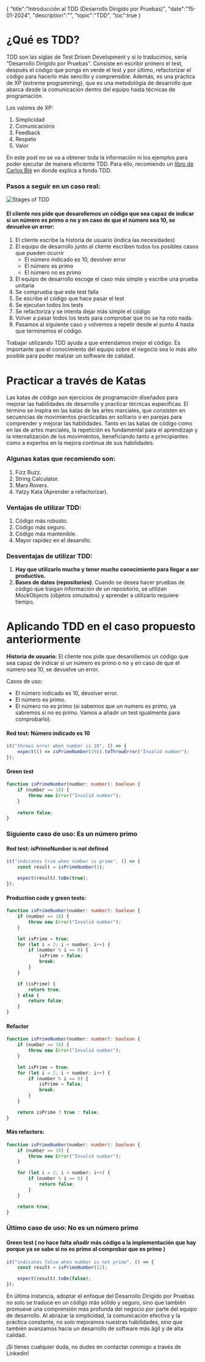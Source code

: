 {
  "title":"Introducción al TDD (Desarrollo Dirigido por Pruebas)", 
  "date":"15-01-2024",
  "description":"",
  "topic":"TDD",
  "toc":true
}


# ¿Qué es TDD?

TDD son las siglas de Test Driven Development y si lo traducimos, sería "Desarrollo Dirigido por Pruebas". Consiste en escribir primero el test, después el código que ponga en verde el test y por último, refactorizar el código para hacerlo más sencillo y comprensible. Además, es una práctica de XP (extreme programming), que es una metodológia de desarrollo que abarca desde la comunicación dentro del equipo hasta técnicas de programación.

Los valores de XP:
1. Simplicidad
2. Comunicacións
3. Feedback
4. Respeto
5. Valor

En este post no se va a obtener toda la información ni los ejemplos para poder ejecutar de manera eficiente TDD. Para ello, recomiendo un [libro de Carlos Blé](https://savvily.es/libros/diseno-agil-con-tdd/) en donde explica a fondo TDD.

### Pasos a seguir en un caso real:

![Stages of TDD](/assets/tdd-stages.png)

#### El cliente nos pide que desarollemos un código que sea capaz de indicar si un número es primo o no y en caso de que el número sea 10, se devuelve un error:

1. El cliente escribe la historia de usuario (indica las necesidades)
2. El equipo de desarrollo junto al cliente escriben todos los posibles casos que pueden ocurrir
    - El número indicado es 10, devolver error
    - El número es primo
    - El número no es primo
3. El equipo de desarrollo escoge el caso más simple y escribe una prueba unitaria
4. Se comprueba que este test falla
5. Se escribe el código que hace pasar el test
6. Se ejecutan todos los tests
7. Se refactoriza y se intenta dejar más simple el código
8. Volver a pasar todos los tests para comprobar que no se ha roto nada.
9. Pasamos al siguiente caso y volvemos a repetir desde el punto 4 hasta que terminemos el código.



Trabajar utilizando TDD ayuda a que entendamos mejor el código. Es importante que el conocimiento del equipo sobre el negocio sea lo más alto posible para poder realizar un software de calidad.

# Practicar a través de Katas

Las katas de código son ejercicios de programación diseñados para mejorar las habilidades de desarrollo y practicar técnicas específicas. El término se inspira en las katas de las artes marciales, que consisten en secuencias de movimientos practicadas en solitario o en parejas para comprender y mejorar las habilidades. Tanto en las katas de código como en las de artes marciales, la repetición es fundamental para el aprendizaje y la internalización de los movimientos, beneficiando tanto a principiantes como a expertos en la mejora continua de sus habilidades.

### Algunas katas que recomiendo son:
1. Fizz Buzz.
2. String Calculator.
3. Mars Rovers.
4. Yatzy Kata (Aprender a refactorizar).

### Ventajas de utilizar TDD:
1. Código más robusto.
2. Código más seguro.
3. Código más mantenible.
4. Mayor rapidez en el desarollo.

### Desventajas de utilizar TDD:
1. **Hay que utilizarlo mucho y tener mucho conocimiento para llegar a ser productivo.**
2. **Bases de datos (repositorios)**. Cuando se desea hacer pruebas de código que traigan información de un repositorio, se utilizan MockObjects (objetos simulados) y aprender a utilizarlo requiere tiempo.  


# Aplicando TDD en el caso propuesto anteriormente

**Historia de usuario**: El cliente nos pide que desarollemos un código que sea capaz de indicar si un número es primo o no y en caso de que el número sea 10, se devuelve un error.

Casos de uso:   
  - El número indicado es 10, devolver error.
  - El número es primo.
  - El número no es primo (si sabemos que un numero es primo, ya sabremos si no es primo. Vamos a añadir un test igualmente para comprobarlo).


#### Red test: Número indicado es 10
``` typescript
it("throws error when number is 10", () => {
    expect(() => isPrimeNumber(10)).toThrowError("Invalid number");
});
```

#### Green test
``` typescript
function isPrimeNumber(number: number): boolean {
    if (number == 10) {
        throw new Error("Invalid number");
    }
    
    return false;
}
```

### Siguiente caso de uso: Es un número primo

#### Red test: isPrimeNumber is not defined
``` typescript
it("indicates true when number is prime", () => {
    const result = isPrimeNumber(3);

    expect(result).toBe(true);
});
```

#### Production code y green tests: 

``` typescript
function isPrimeNumber(number: number): boolean {
    if (number == 10) {
        throw new Error("Invalid number");
    }

    let isPrime = true;
    for (let i = 2; i < number; i++) {
        if (number % i == 0) {
            isPrime = false;
            break;
        }
    }

    if (isPrime) {
        return true;
    } else {
        return false;
    }
}
```

#### Refactor
``` typescript
function isPrimeNumber(number: number): boolean {
    if (number == 10) {
        throw new Error("Invalid number");
    }

    let isPrime = true;
    for (let i = 2; i < number; i++) {
        if (number % i == 0) {
            isPrime = false;
            break;
        }
    }

    return isPrime ? true : false;
}
```

#### Más refactors: 
``` typescript
function isPrimeNumber(number: number): boolean {
    if (number == 10) {
        throw new Error("Invalid number");
    }

    for (let i = 2; i < number; i++) {
        if (number % i == 0) {
            return false;
        }
    }

    return true;
}
```

### Último caso de uso: No es un número primo

#### Green test ( no hace falta añadir más código a la implementación que hay porque ya se sabe si no es primo al comprobar que es primo )
``` typescript
it("indicates false when number is not prime", () => {
    const result = isPrimeNumber(12);

    expect(result).toBe(false);
});
```

En última instancia, adoptar el enfoque del Desarrollo Dirigido por Pruebas no solo se traduce en un código más sólido y seguro, sino que también promueve una comprensión más profunda del negocio por parte del equipo de desarrollo. Al abrazar la simplicidad, la comunicación efectiva y la práctica constante, no solo mejoramos nuestras habilidades, sino que también avanzamos hacia un desarrollo de software más ágil y de alta calidad.

¡Si tienes cualquier duda, no dudes en contactar conmigo a través de Linkedin!